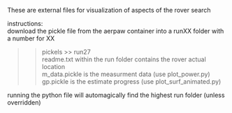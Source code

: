 These are external files for visualization of aspects of the rover search  
  
instructions:  
download the pickle file from the aerpaw container into a runXX folder with a number for XX  
>> pickels >> run27  
readme.txt within the run folder contains the rover actual location  
m_data.pickle is the measurment data (use plot_power.py)  
gp.pickle is the estimate progress (use plot_surf_animated.py)  

running the python file will automagically find the highest run folder (unless overridden)  


